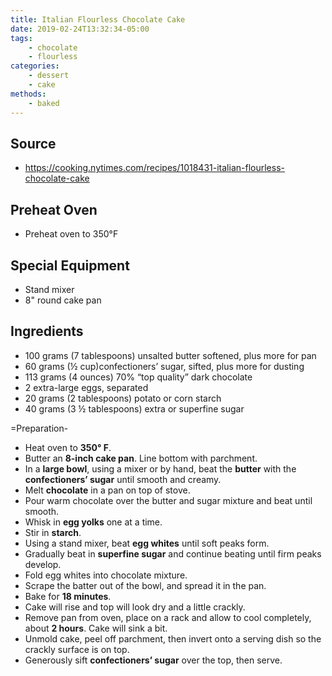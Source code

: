 ```yaml
---
title: Italian Flourless Chocolate Cake
date: 2019-02-24T13:32:34-05:00
tags:
    - chocolate
    - flourless
categories: 
    - dessert
    - cake
methods:
    - baked
---
```



## Source

-   https://cooking.nytimes.com/recipes/1018431-italian-flourless-chocolate-cake

## Preheat Oven

-   Preheat oven to 350°F

## Special Equipment

-   Stand mixer
-   8" round cake pan

## Ingredients

-   100 grams (7 tablespoons) unsalted butter softened, plus more for
    pan
-   60 grams (½ cup)confectioners’ sugar, sifted, plus more for dusting
-   113 grams (4 ounces) 70% “top quality” dark chocolate
-   2 extra-large eggs, separated
-   20 grams (2 tablespoons) potato or corn starch
-   40 grams (3 ½ tablespoons) extra or superfine sugar

=Preparation-

-   Heat oven to **350° F**.
-   Butter an **8-inch cake pan**. Line bottom with parchment.
-   In a **large bowl**, using a mixer or by hand, beat the **butter**
    with the **confectioners’ sugar** until smooth and creamy.
-   Melt **chocolate** in a pan on top of stove.
-   Pour warm chocolate over the butter and sugar mixture and beat until
    smooth.
-   Whisk in **egg yolks** one at a time.
-   Stir in **starch**.
-   Using a stand mixer, beat **egg whites** until soft peaks form.
-   Gradually beat in **superfine sugar** and continue beating until
    firm peaks develop.
-   Fold egg whites into chocolate mixture.
-   Scrape the batter out of the bowl, and spread it in the pan.
-   Bake for **18 minutes**.
-   Cake will rise and top will look dry and a little crackly.
-   Remove pan from oven, place on a rack and allow to cool completely,
    about **2 hours**. Cake will sink a bit.
-   Unmold cake, peel off parchment, then invert onto a serving dish so
    the crackly surface is on top.
-   Generously sift **confectioners’ sugar** over the top, then serve.
